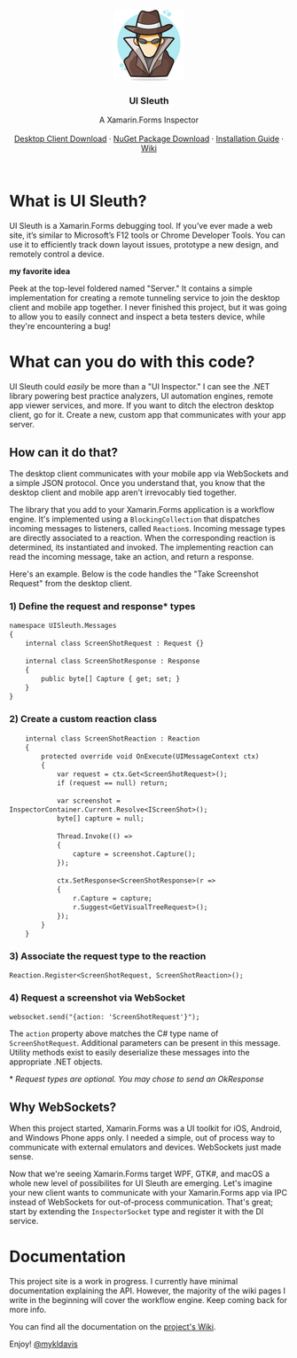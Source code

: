 <p align="center">
  <a href="http://www.uisleuth.com">
    <img src="docs/images/logo.png" width="128" height="128">
  </a>

  <h3 align="center">UI Sleuth</h3>

  <p align="center">
    A Xamarin.Forms Inspector
    <br>
    <br>
    <a href="https://uisleuth-downloads.herokuapp.com/">Desktop Client Download</a>
    &middot;
    <a href="https://www.nuget.org/packages/UISleuth/">NuGet Package Download</a>
    &middot;
    <a href="https://github.com/michaeled/uisleuth/wiki/Installation-Guide">Installation Guide</a>
    &middot;
    <a href="https://github.com/michaeled/uisleuth/wiki">Wiki</a>
  </p>
</p>
<br>

# What is UI Sleuth?

UI Sleuth is a Xamarin.Forms debugging tool. If you’ve ever made a web site, it’s similar to Microsoft’s F12 tools or Chrome Developer Tools. You can use it to efficiently track down layout issues, prototype a new design, and remotely control a device.

**my favorite idea**

Peek at the top-level foldered named "Server." It contains a simple implementation for creating a remote tunneling service to join the desktop client and mobile app together. I never finished this project, but it was going to allow you to easily connect and inspect a beta testers device, while they're encountering a bug!

# What can you do with this code?

UI Sleuth could _easily_ be more than a "UI Inspector." I can see the .NET library powering best practice analyzers, UI automation engines, remote app viewer services, and more. If you want to ditch the electron desktop client, go for it. Create a new, custom app that communicates with your app server. 

## How can it do that?

The desktop client communicates with your mobile app via WebSockets and a simple JSON protocol. Once you understand that, you know that the desktop client and mobile app aren't irrevocably tied together. 

The library that you add to your Xamarin.Forms application is a workflow engine. It's implemented using a `BlockingCollection` that dispatches incoming messages to listeners, called `Reaction`s. Incoming message types are directly associated to a reaction. When the corresponding reaction is determined, its instantiated and invoked. The implementing reaction can read the incoming message, take an action, and return a response. 

Here's an example.
Below is the code handles the "Take Screenshot Request" from the desktop client.

### 1) Define the request and response* types

```
namespace UISleuth.Messages
{
    internal class ScreenShotRequest : Request {}

    internal class ScreenShotResponse : Response
    {
        public byte[] Capture { get; set; }
    }
}
```

### 2) Create a custom reaction class

```
    internal class ScreenShotReaction : Reaction
    {
        protected override void OnExecute(UIMessageContext ctx)
        {
            var request = ctx.Get<ScreenShotRequest>();
            if (request == null) return;

            var screenshot = InspectorContainer.Current.Resolve<IScreenShot>();
            byte[] capture = null;

            Thread.Invoke(() =>
            {
                capture = screenshot.Capture();
            });

            ctx.SetResponse<ScreenShotResponse>(r =>
            {
                r.Capture = capture;
                r.Suggest<GetVisualTreeRequest>();
            });
        }
    }
```

### 3) Associate the request type to the reaction

```
Reaction.Register<ScreenShotRequest, ScreenShotReaction>();
```

### 4) Request a screenshot via WebSocket

```
websocket.send("{action: 'ScreenShotRequest'}");
```

The `action` property above matches the C# type name of `ScreenShotRequest`.
Additional parameters can be present in this message. Utility methods exist to easily deserialize these messages into the appropriate .NET objects.

\* _Request types are optional. You may chose to send an OkResponse_

## Why WebSockets?

When this project started, Xamarin.Forms was a UI toolkit for iOS, Android, and Windows Phone apps only. I needed a simple, out of process way to communicate with external emulators and devices. WebSockets just made sense.

Now that we're seeing Xamarin.Forms target WPF, GTK#, and macOS a whole new level of possibilites for UI Sleuth are emerging. Let's imagine your new client wants to communicate with your Xamarin.Forms app via IPC instead of WebSockets for out-of-process communication. That's great; start by extending the `InspectorSocket` type and register it with the DI service.

# Documentation

This project site is a work in progress. 
I currently have minimal documentation explaining the API. However, the majority of the wiki pages I write in the beginning will cover the workflow engine. Keep coming back for more info.

You can find all the documentation on the [project's Wiki](https://github.com/michaeled/uisleuth/wiki).

Enjoy!
[@mykldavis](https://twitter.com/mykldavis)
